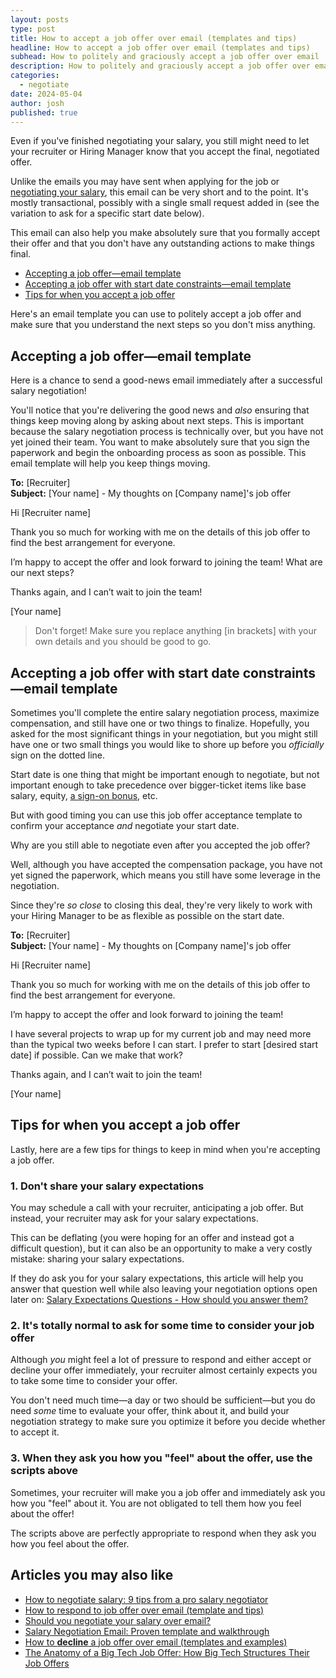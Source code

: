 ```yaml
---
layout: posts
type: post
title: How to accept a job offer over email (templates and tips)
headline: How to accept a job offer over email (templates and tips)
subhead: How to politely and graciously accept a job offer over email
description: How to politely and graciously accept a job offer over email with templates and examples, including how to request a specific start date
categories:
  - negotiate
date: 2024-05-04
author: josh
published: true
---
```

Even if you've finished negotiating your salary, you still might need to let your recruiter or Hiring Manager know that you accept the final, negotiated offer.

Unlike the emails you may have sent when applying for the job or [negotiating your salary](/salary-negotiation-email-sample/), this email can be very short and to the point. It's mostly transactional, possibly with a single small request added in (see the variation to ask for a specific start date below).

This email can also help you make absolutely sure that you formally accept their offer and that you don't have any outstanding actions to make things final.

<ul class="arrows">
  <li><i class="fas fa-arrow-circle-right"></i><a href="#accept-offer-template">Accepting a job offer—email template</a></li>
	<li><i class="fas fa-arrow-circle-right"></i><a href="#accept-offer-with-start-date-constraints-template">Accepting a job offer with start date constraints—email template</a></li>
	<li><i class="fas fa-arrow-circle-right"></i><a href="#accept-tips">Tips for when you accept a job offer</a></li>
</ul>

Here's an email template you can use to politely accept a job offer and make sure that you understand the next steps so you don't miss anything.

## <a name="accept-offer-template"></a>Accepting a job offer—email template

Here is a chance to send a good-news email immediately after a successful salary negotiation! 

You'll notice that you're delivering the good news and _also_ ensuring that things keep moving along by asking about next steps. This is important because the salary negotiation process is technically over, but you have not yet joined their team. You want to make absolutely sure that you sign the paperwork and begin the onboarding process as soon as possible. This email template will help you keep things moving.

<div class="email-block">
  <div class="masthead">
    <p><i class="fas fa-circle"></i><i class="fas fa-circle"></i><i class="fas fa-circle"></i></p>
  </div>
  <div class="email-header">
	 <p>
	 	<strong>To:</strong> [Recruiter]<br>
		<strong>Subject:</strong> [Your name] - My thoughts on [Company name]'s job offer
	 </p>
  </div>
  <div class="email-copy">
		<p>Hi [Recruiter name]</p>
		<p>Thank you so much for working with me on the details of this job offer to find the best arrangement for everyone.</p>
		<p>I’m happy to accept the offer and look forward to joining the team! What are our next steps?</p>
		<p>Thanks again, and I can’t wait to join the team!</p>
		<p>[Your name]</p>
  </div>
</div>

<blockquote class="ico writing-callout">
  <p><span>Don't forget!</span> Make sure you replace anything [in brackets] with your own details and you should be good to go.</p>
</blockquote>

## <a name="accept-offer-with-start-date-constraints-template"></a>Accepting a job offer with start date constraints—email template

Sometimes you'll complete the entire salary negotiation process, maximize compensation, and still have one or two things to finalize. Hopefully, you asked for the most significant things in your negotiation, but you might still have one or two small things you would like to shore up before you _officially_ sign on the dotted line.

Start date is one thing that might be important enough to negotiate, but not important enough to take precedence over bigger-ticket items like base salary, equity, [a sign-on bonus](/sign-on-bonus-overview/), etc. 

But with good timing you can use this job offer acceptance template to confirm your acceptance _and_ negotiate your start date.

Why are you still able to negotiate even after you accepted the job offer?

Well, although you have accepted the compensation package, you have not yet signed the paperwork, which means you still have some leverage in the negotiation. 

Since they're _so close_ to closing this deal, they're very likely to work with your Hiring Manager to be as flexible as possible on the start date.

<div class="email-block">
  <div class="masthead">
    <p><i class="fas fa-circle"></i><i class="fas fa-circle"></i><i class="fas fa-circle"></i></p>
  </div>
  <div class="email-header">
	 <p>
	 	<strong>To:</strong> [Recruiter]<br>
		<strong>Subject:</strong> [Your name] - My thoughts on [Company name]'s job offer
	 </p>
  </div>
  <div class="email-copy">
		<p>Hi [Recruiter name]</p>
		<p>Thank you so much for working with me on the details of this job offer to find the best arrangement for everyone.</p>
		<p>I’m happy to accept the offer and look forward to joining the team!</p>
		<p>I have several projects to wrap up for my current job and may need more than the typical two weeks before I can start. I prefer to start [desired start date] if possible. Can we make that work?</p>
		<p>Thanks again, and I can’t wait to join the team!</p>
		<p>[Your name]</p>
  </div>
</div>

## <a name="accept-tips"></a>Tips for when you accept a job offer

Lastly, here are a few tips for things to keep in mind when you're accepting a job offer.

### 1. Don't share your salary expectations

You may schedule a call with your recruiter, anticipating a job offer. But instead, your recruiter may ask for your salary expectations.

This can be deflating (you were hoping for an offer and instead got a difficult question), but it can also be an opportunity to make a very costly mistake: sharing your salary expectations.

If they do ask you for your salary expectations, this article will help you answer that question well while also leaving your negotiation options open later on: [Salary Expectations Questions - How should you answer them?](/salary-expectations-interview-question/)

### 2. It's totally normal to ask for some time to consider your job offer

Although _you_ might feel a lot of pressure to respond and either accept or decline your offer immediately, your recruiter almost certainly expects you to take some time to consider your offer.

You don't need much time—a day or two should be sufficient—but you do need _some_ time to evaluate your offer, think about it, and build your negotiation strategy to make sure you optimize it before you decide whether to accept it.

### 3. When they ask you how you "feel" about the offer, use the scripts above

Sometimes, your recruiter will make you a job offer and immediately ask you how you "feel" about it. You are not obligated to tell them how you feel about the offer!

The scripts above are perfectly appropriate to respond when they ask you how you feel about the offer.

## Articles you may also like

- [How to negotiate salary: 9 tips from a pro salary negotiator](/salary-negotiation-guide/)
- [How to respond to job offer over email (template and tips)](/respond-to-job-offer-email/)
- [Should you negotiate your salary over email?](/should-you-negotiate-salary-over-email/)
- [Salary Negotiation Email: Proven template and walkthrough](/salary-negotiation-email-sample/)
- [How to **decline** a job offer over email (templates and examples)](/decline-job-offer-email/)
- [The Anatomy of a Big Tech Job Offer: How Big Tech Structures Their Job Offers](/big-tech-job-offer-overview/)